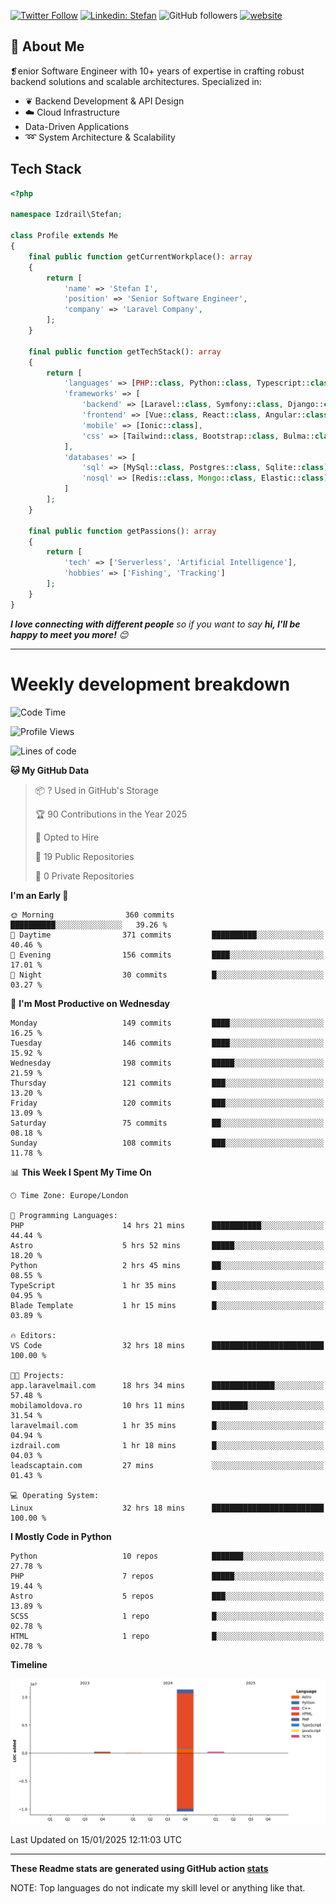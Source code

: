 [![Twitter Follow](https://img.shields.io/twitter/follow/thephpteacher?label=Follow)](https://twitter.com/intent/follow?screen_name=thephpteacher)
[![Linkedin: Stefan](https://img.shields.io/badge/izdrail-blue?style=flat-square&logo=Linkedin&logoColor=white&link=https://www.linkedin.com/in/izdrail/)](https://www.linkedin.com/in/izdrail/)
![GitHub followers](https://img.shields.io/github/followers/izdrail?label=Follow&style=social)
[![website](https://img.shields.io/badge/Website-46a2f1.svg?&style=flat-square&logo=Google-Chrome&logoColor=white&link=https://izdrail.com/)](https://izdrail.com/)

## 🚀 About Me
❡enior Software Engineer with 10+ years of expertise in crafting robust backend solutions and scalable architectures. 
Specialized in:

- ❦ Backend Development & API Design
- ☁️ Cloud Infrastructure
-  Data-Driven Applications
- ➿ System Architecture & Scalability

## Tech Stack

```php
<?php

namespace Izdrail\Stefan;

class Profile extends Me
{
    final public function getCurrentWorkplace(): array
    {
        return [
            'name' => 'Stefan I',
            'position' => 'Senior Software Engineer',
            'company' => 'Laravel Company',
        ];
    }
    
    final public function getTechStack(): array
    {
        return [
            'languages' => [PHP::class, Python::class, Typescript::class],
            'frameworks' => [
                'backend' => [Laravel::class, Symfony::class, Django::class, FastApi::class],
                'frontend' => [Vue::class, React::class, Angular::class],
                'mobile' => [Ionic::class],
                'css' => [Tailwind::class, Bootstrap::class, Bulma::class]
            ],
            'databases' => [
                'sql' => [MySql::class, Postgres::class, Sqlite::class],
                'nosql' => [Redis::class, Mongo::class, Elastic::class]
            ]
        ];
    }

    final public function getPassions(): array
    {
        return [
            'tech' => ['Serverless', 'Artificial Intelligence'],
            'hobbies' => ['Fishing', 'Tracking']
        ];
    }
}
```
 <em><b>I love connecting with different people</b> so if you want to say <b>hi, I'll be happy to meet you more!</b> 😊</em>


---
# Weekly development breakdown
<!--START_SECTION:waka-->
![Code Time](http://img.shields.io/badge/Code%20Time-917%20hrs%2046%20mins-blue)

![Profile Views](http://img.shields.io/badge/Profile%20Views-18-blue)

![Lines of code](https://img.shields.io/badge/From%20Hello%20World%20I%27ve%20Written-11.9%20million%20lines%20of%20code-blue)

**🐱 My GitHub Data** 

> 📦 ? Used in GitHub's Storage 
 > 
> 🏆 90 Contributions in the Year 2025
 > 
> 💼 Opted to Hire
 > 
> 📜 19 Public Repositories 
 > 
> 🔑 0 Private Repositories 
 > 
**I'm an Early 🐤** 

```text
🌞 Morning                360 commits         ██████████░░░░░░░░░░░░░░░   39.26 % 
🌆 Daytime                371 commits         ██████████░░░░░░░░░░░░░░░   40.46 % 
🌃 Evening                156 commits         ████░░░░░░░░░░░░░░░░░░░░░   17.01 % 
🌙 Night                  30 commits          █░░░░░░░░░░░░░░░░░░░░░░░░   03.27 % 
```
📅 **I'm Most Productive on Wednesday** 

```text
Monday                   149 commits         ████░░░░░░░░░░░░░░░░░░░░░   16.25 % 
Tuesday                  146 commits         ████░░░░░░░░░░░░░░░░░░░░░   15.92 % 
Wednesday                198 commits         █████░░░░░░░░░░░░░░░░░░░░   21.59 % 
Thursday                 121 commits         ███░░░░░░░░░░░░░░░░░░░░░░   13.20 % 
Friday                   120 commits         ███░░░░░░░░░░░░░░░░░░░░░░   13.09 % 
Saturday                 75 commits          ██░░░░░░░░░░░░░░░░░░░░░░░   08.18 % 
Sunday                   108 commits         ███░░░░░░░░░░░░░░░░░░░░░░   11.78 % 
```


📊 **This Week I Spent My Time On** 

```text
🕑︎ Time Zone: Europe/London

💬 Programming Languages: 
PHP                      14 hrs 21 mins      ███████████░░░░░░░░░░░░░░   44.44 % 
Astro                    5 hrs 52 mins       █████░░░░░░░░░░░░░░░░░░░░   18.20 % 
Python                   2 hrs 45 mins       ██░░░░░░░░░░░░░░░░░░░░░░░   08.55 % 
TypeScript               1 hr 35 mins        █░░░░░░░░░░░░░░░░░░░░░░░░   04.95 % 
Blade Template           1 hr 15 mins        █░░░░░░░░░░░░░░░░░░░░░░░░   03.89 % 

🔥 Editors: 
VS Code                  32 hrs 18 mins      █████████████████████████   100.00 % 

🐱‍💻 Projects: 
app.laravelmail.com      18 hrs 34 mins      ██████████████░░░░░░░░░░░   57.48 % 
mobilamoldova.ro         10 hrs 11 mins      ████████░░░░░░░░░░░░░░░░░   31.54 % 
laravelmail.com          1 hr 35 mins        █░░░░░░░░░░░░░░░░░░░░░░░░   04.94 % 
izdrail.com              1 hr 18 mins        █░░░░░░░░░░░░░░░░░░░░░░░░   04.03 % 
leadscaptain.com         27 mins             ░░░░░░░░░░░░░░░░░░░░░░░░░   01.43 % 

💻 Operating System: 
Linux                    32 hrs 18 mins      █████████████████████████   100.00 % 
```

**I Mostly Code in Python** 

```text
Python                   10 repos            ███████░░░░░░░░░░░░░░░░░░   27.78 % 
PHP                      7 repos             █████░░░░░░░░░░░░░░░░░░░░   19.44 % 
Astro                    5 repos             ███░░░░░░░░░░░░░░░░░░░░░░   13.89 % 
SCSS                     1 repo              █░░░░░░░░░░░░░░░░░░░░░░░░   02.78 % 
HTML                     1 repo              █░░░░░░░░░░░░░░░░░░░░░░░░   02.78 % 
```



**Timeline**

![Lines of Code chart](https://raw.githubusercontent.com/izdrail/izdrail/master/assets/bar_graph.png)


 Last Updated on 15/01/2025 12:11:03 UTC
<!--END_SECTION:waka-->

---


**These Readme stats are generated using GitHub action [stats](https://github.com/izdrail/stats)**

NOTE: Top languages do not indicate my skill level or anything like that. 
